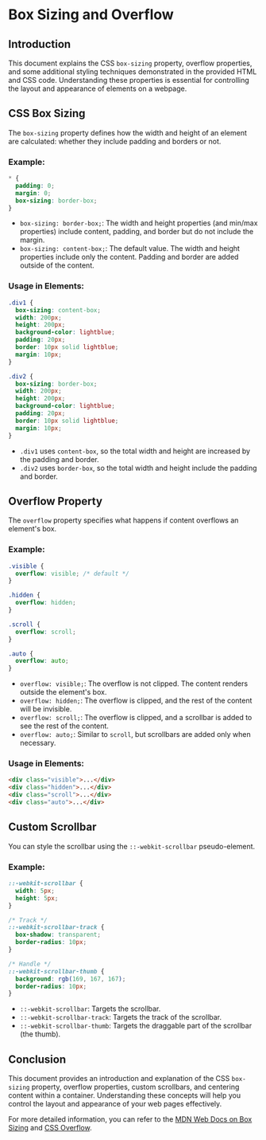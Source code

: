 # Box Sizing and Overflow

## Introduction

This document explains the CSS `box-sizing` property, overflow properties, and some additional styling techniques demonstrated in the provided HTML and CSS code. Understanding these properties is essential for controlling the layout and appearance of elements on a webpage.

## CSS Box Sizing

The `box-sizing` property defines how the width and height of an element are calculated: whether they include padding and borders or not.

### Example:

```css
* {
  padding: 0;
  margin: 0;
  box-sizing: border-box;
}
```

- `box-sizing: border-box;`: The width and height properties (and min/max properties) include content, padding, and border but do not include the margin.
- `box-sizing: content-box;`: The default value. The width and height properties include only the content. Padding and border are added outside of the content.

### Usage in Elements:

```css
.div1 {
  box-sizing: content-box;
  width: 200px;
  height: 200px;
  background-color: lightblue;
  padding: 20px;
  border: 10px solid lightblue;
  margin: 10px;
}

.div2 {
  box-sizing: border-box;
  width: 200px;
  height: 200px;
  background-color: lightblue;
  padding: 20px;
  border: 10px solid lightblue;
  margin: 10px;
}
```

- `.div1` uses `content-box`, so the total width and height are increased by the padding and border.
- `.div2` uses `border-box`, so the total width and height include the padding and border.

## Overflow Property

The `overflow` property specifies what happens if content overflows an element's box.

### Example:

```css
.visible {
  overflow: visible; /* default */
}

.hidden {
  overflow: hidden;
}

.scroll {
  overflow: scroll;
}

.auto {
  overflow: auto;
}
```

- `overflow: visible;`: The overflow is not clipped. The content renders outside the element's box.
- `overflow: hidden;`: The overflow is clipped, and the rest of the content will be invisible.
- `overflow: scroll;`: The overflow is clipped, and a scrollbar is added to see the rest of the content.
- `overflow: auto;`: Similar to `scroll`, but scrollbars are added only when necessary.

### Usage in Elements:

```html
<div class="visible">...</div>
<div class="hidden">...</div>
<div class="scroll">...</div>
<div class="auto">...</div>
```

## Custom Scrollbar

You can style the scrollbar using the `::-webkit-scrollbar` pseudo-element.

### Example:

```css
::-webkit-scrollbar {
  width: 5px;
  height: 5px;
}

/* Track */
::-webkit-scrollbar-track {
  box-shadow: transparent;
  border-radius: 10px;
}

/* Handle */
::-webkit-scrollbar-thumb {
  background: rgb(169, 167, 167);
  border-radius: 10px;
}
```

- `::-webkit-scrollbar`: Targets the scrollbar.
- `::-webkit-scrollbar-track`: Targets the track of the scrollbar.
- `::-webkit-scrollbar-thumb`: Targets the draggable part of the scrollbar (the thumb).

## Conclusion

This document provides an introduction and explanation of the CSS `box-sizing` property, overflow properties, custom scrollbars, and centering content within a container. Understanding these concepts will help you control the layout and appearance of your web pages effectively.

For more detailed information, you can refer to the [MDN Web Docs on Box Sizing](https://developer.mozilla.org/en-US/docs/Web/CSS/box-sizing) and [CSS Overflow](https://developer.mozilla.org/en-US/docs/Web/CSS/overflow).
